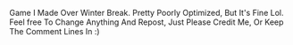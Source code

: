 Game I Made Over Winter Break. Pretty Poorly Optimized, But It's Fine Lol. Feel free To Change Anything And Repost, Just Please Credit Me, Or Keep The Comment Lines In :)
